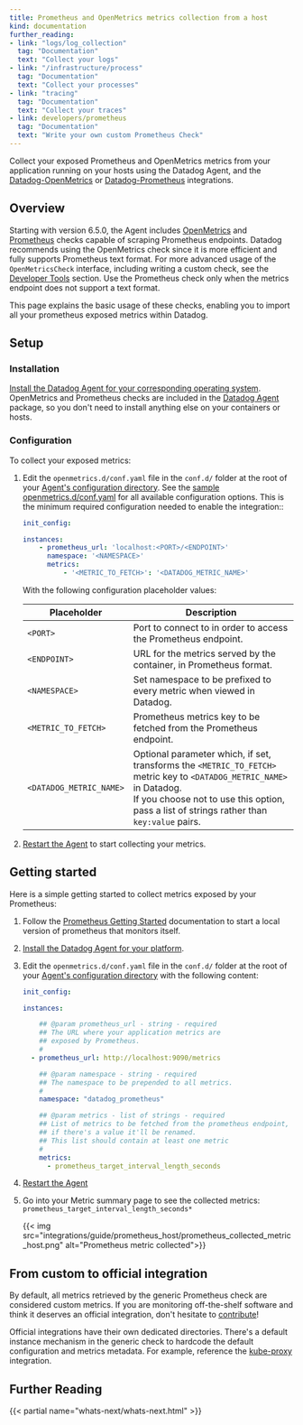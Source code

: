 ```yaml
---
title: Prometheus and OpenMetrics metrics collection from a host
kind: documentation
further_reading:
- link: "logs/log_collection"
  tag: "Documentation"
  text: "Collect your logs"
- link: "/infrastructure/process"
  tag: "Documentation"
  text: "Collect your processes"
- link: "tracing"
  tag: "Documentation"
  text: "Collect your traces"
- link: developers/prometheus
  tag: "Documentation"
  text: "Write your own custom Prometheus Check"
---
```


Collect your exposed Prometheus and OpenMetrics metrics from your application running on your hosts using the Datadog Agent, and the [Datadog-OpenMetrics][1] or [Datadog-Prometheus][2] integrations.

## Overview

Starting with version 6.5.0, the Agent includes [OpenMetrics][3] and [Prometheus][4] checks capable of scraping Prometheus endpoints. Datadog recommends using the OpenMetrics check since it is more efficient and fully supports Prometheus text format. For more advanced usage of the `OpenMetricsCheck` interface, including writing a custom check, see the [Developer Tools][5] section. Use the Prometheus check only when the metrics endpoint does not support a text format.

This page explains the basic usage of these checks, enabling you to import all your prometheus exposed metrics within Datadog.

## Setup

### Installation

[Install the Datadog Agent for your corresponding operating system][6]. OpenMetrics and Prometheus checks are included in the [Datadog Agent][7] package, so you don't need to install anything else on your containers or hosts.

### Configuration

To collect your exposed metrics:

1. Edit the `openmetrics.d/conf.yaml`  file in the `conf.d/` folder at the root of your [Agent's configuration directory][8]. See the [sample openmetrics.d/conf.yaml][9] for all available configuration options. This is the minimum required configuration needed to enable the integration::

    ```yaml
    init_config:

    instances:
        - prometheus_url: 'localhost:<PORT>/<ENDPOINT>'
          namespace: '<NAMESPACE>'
          metrics:
              - '<METRIC_TO_FETCH>': '<DATADOG_METRIC_NAME>'
    ```

     With the following configuration placeholder values:

    | Placeholder | Description |
    | ---- | ---- |
    | `<PORT>` |  Port to connect to in order to access the Prometheus endpoint. |
    | `<ENDPOINT>` |  URL for the metrics served by the container, in Prometheus format. |
    | `<NAMESPACE>` |  Set namespace to be prefixed to every metric when viewed in Datadog. |
    | `<METRIC_TO_FETCH>` |  Prometheus metrics key to be fetched from the Prometheus endpoint. |
    | `<DATADOG_METRIC_NAME>` |  Optional parameter which, if set, transforms the `<METRIC_TO_FETCH>` metric key to `<DATADOG_METRIC_NAME>` in Datadog. <br>If you choose not to use this option, pass a list of strings rather than `key:value` pairs. |

2. [Restart the Agent][10] to start collecting your metrics.

## Getting started

Here is a simple getting started to collect metrics exposed by your Prometheus:

1. Follow the [Prometheus Getting Started][11] documentation to start a local version of prometheus that monitors itself.

2. [Install the Datadog Agent for your platform][6].

3. Edit the `openmetrics.d/conf.yaml`  file in the `conf.d/` folder at the root of your [Agent's configuration directory][8] with the following content:

    ```yaml
    init_config:

    instances:

        ## @param prometheus_url - string - required
        ## The URL where your application metrics are
        ## exposed by Prometheus.
        #
      - prometheus_url: http://localhost:9090/metrics

        ## @param namespace - string - required
        ## The namespace to be prepended to all metrics.
        #
        namespace: "datadog_prometheus"

        ## @param metrics - list of strings - required
        ## List of metrics to be fetched from the prometheus endpoint,
        ## if there's a value it'll be renamed.
        ## This list should contain at least one metric
        #
        metrics:
          - prometheus_target_interval_length_seconds
    ```

4. [Restart the Agent][12]

5. Go into your Metric summary page to see the collected metrics: `prometheus_target_interval_length_seconds*`

    {{< img src="integrations/guide/prometheus_host/prometheus_collected_metric_host.png" alt="Prometheus metric collected">}}

## From custom to official integration

By default, all metrics retrieved by the generic Prometheus check are considered custom metrics. If you are monitoring off-the-shelf software and think it deserves an official integration, don't hesitate to [contribute][5]!

Official integrations have their own dedicated directories. There's a default instance mechanism in the generic check to hardcode the default configuration and metrics metadata. For example, reference the [kube-proxy][13] integration.

## Further Reading

{{< partial name="whats-next/whats-next.html" >}}

[1]: /integrations/openmetrics
[2]: /integrations/prometheus
[3]: https://github.com/DataDog/integrations-core/tree/master/openmetrics
[4]: https://github.com/DataDog/integrations-core/tree/master/prometheus
[5]: /developers/prometheus
[6]: https://app.datadoghq.com/account/settings#agent
[7]: /tagging
[8]: /agent/guide/agent-configuration-files/#agent-configuration-directory
[9]: https://github.com/DataDog/integrations-core/blob/master/openmetrics/datadog_checks/openmetrics/data/conf.yaml.example
[10]: /agent/guide/agent-commands/#start-stop-and-restart-the-agent
[11]: https://prometheus.io/docs/prometheus/latest/getting_started/
[12]: /agent/guide/agent-commands/?tab=agentv6v7#restart-the-agent
[13]: https://github.com/DataDog/integrations-core/tree/master/kube_proxy
